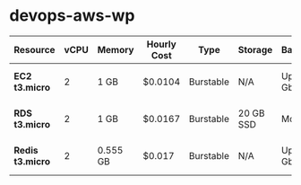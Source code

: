 # devops-aws-wp

| **Resource**        | **vCPU** | **Memory** | **Hourly Cost** | **Type**     | **Storage**   | **Bandwidth** | **Region**     | **Notes**              |
|---------------------|----------|------------|-----------------|--------------|---------------|---------------|----------------|------------------------|
| **EC2 t3.micro**    | 2        | 1 GB       | $0.0104         | Burstable    | N/A           | Up to 5 Gbps  | eu-west-1      | Low-load tasks         |
| **RDS t3.micro**    | 2        | 1 GB       | $0.0167         | Burstable    | 20 GB SSD     | Moderate      | eu-west-1      | Single-AZ database     |
| **Redis t3.micro**  | 2        | 0.555 GB   | $0.017          | Burstable    | N/A           | Up to 5 Gbps  | eu-west-1      | Single-node cluster    |
